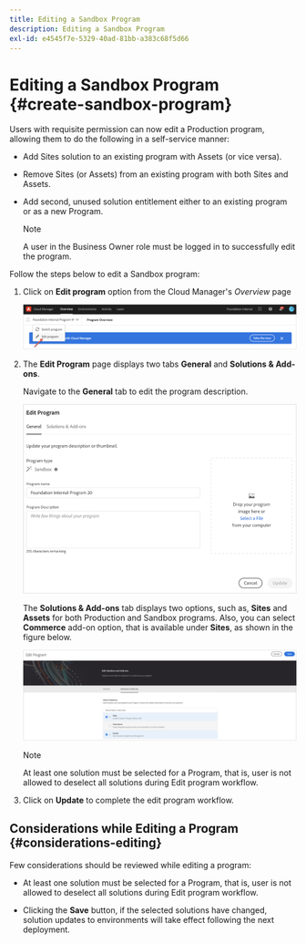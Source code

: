 ```yaml
---
title: Editing a Sandbox Program 
description: Editing a Sandbox Program
exl-id: e4545f7e-5329-40ad-81bb-a383c68f5d66
---
```

# Editing a Sandbox Program {#create-sandbox-program}

Users with requisite permission can now edit a Production program, allowing them to do the following in a self-service manner:

* Add Sites solution to an existing program with Assets (or vice versa).
* Remove Sites (or Assets) from an existing program with both Sites and Assets.
* Add second, unused solution entitlement either to an existing program or as a new Program.

   >[!NOTE]
   >A user in the Business Owner role must be logged in to successfully edit the program.

Follow the steps below to edit a Sandbox program:

1. Click on **Edit program** option from the Cloud Manager's *Overview* page

   ![](assets/edit-program-overview.png)

1. The **Edit Program** page displays two tabs **General** and **Solutions & Add-ons**.

   Navigate to the **General** tab to edit the program description.

   ![](/help/onboarding/getting-access-to-aem-in-cloud/assets/edit-program-sandboxa.png)

   The **Solutions & Add-ons** tab displays two options, such as, **Sites** and **Assets** for both Production and Sandbox programs. Also, you can select **Commerce** add-on option, that is available under **Sites**, as shown in the figure below.

   ![](assets/edit-prg.png)

   >[!NOTE]
   >At least one solution must be selected for a Program, that is, user is not allowed to deselect all solutions during Edit program workflow.

1. Click on **Update** to complete the edit program  workflow.


## Considerations while Editing a Program {#considerations-editing}

Few considerations should be reviewed while editing a program:

* At least one solution must be selected for a Program, that is, user is not allowed to deselect all solutions during Edit program workflow. 

* Clicking the **Save** button, if the selected solutions have changed, solution updates to environments will take effect following the next deployment.
